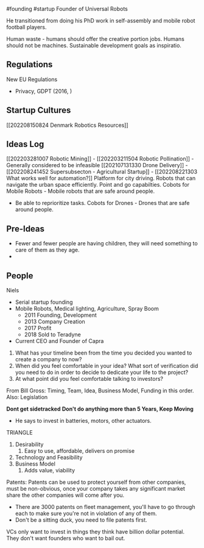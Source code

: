 #founding #startup
Founder of Universal Robots

He transitioned from doing his PhD work in self-assembly and mobile robot football players.

Human waste - humans should offer the creative portion jobs. 
Humans should not be machines.
Sustainable development goals as inspiratio.

Regulations
---
New EU Regulations
- Privacy, GDPT (2016, )

Startup Cultures
---
[[202208150824 Denmark Robotics Resources]]


Ideas Log
---
[[202203281007 Robotic Mining]] - 
[[202203211504 Robotic Pollination]] - Generally considered to be infeasible
[[202107131330 Drone Delivery]]  - 
[[202208241452 Supersubsecton - Agricultural Startup]] - 
[[202208221303 What works well for automation?]]
Platform for city driving. Robots that can navigate the urban space efficiently. Point and go capabilties.
Cobots for Mobile Robots - Mobile robots that are safe around people.
- Be able to reprioritize tasks. 
Cobots for Drones - Drones that are safe around people.


Pre-Ideas
---
* Fewer and fewer people are having children, they will need something to care of them as they age.
* 

People
---
Niels
- Serial startup founding
- Mobile Robots, Medical lighting, Agriculture, Spray Boom
	- 2011 Founding, Development
	- 2013 Company Creation
	- 2017 Profit
	- 2018 Sold to Teradyne
- Current CEO and Founder of Capra


1. What has your timeline been from the time you decided you wanted to create a company to now?
2. When did you feel comfortable in your idea? What sort of verification did you need to do in order to decide to dedicate your life to the project?
3. At what point did you feel comfortable talking to investors?

From Bill Gross: Timing, Team, Idea, Business Model, Funding in this order.
Also: Legislation

**Dont get sidetracked**
**Don't do anything more than 5 Years, Keep Moving**
- He says to invest in batteries, motors, other actuators. 

TRIANGLE 
1. Desirability
	1. Easy to use, affordable, delivers on promise
2. Technology and Feasibility
3. Business Model
	1. Adds value, viability

Patents:
Patents can be used to protect yourself from other companies, must be non-obvious, once your company takes any significant market share the other companies will come after you.
* There are 3000 patents on fleet management, you'll have to go through each to make sure you're not in violation of any of them.
* Don't be a sitting duck, you need to file patents first.


VCs only want to invest in things they think have billion dollar potential. They don't want founders who want to bail out.